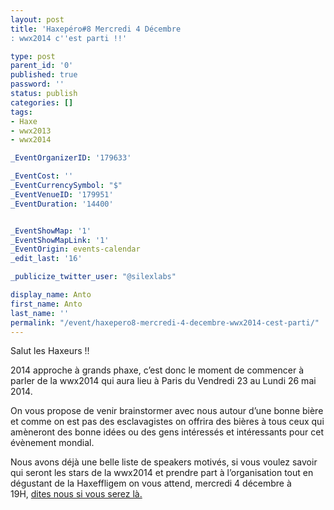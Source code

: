 ```yaml
---
layout: post
title: 'Haxepéro#8 Mercredi 4 Décembre
: wwx2014 c''est parti !!'

type: post
parent_id: '0'
published: true
password: ''
status: publish
categories: []
tags:
- Haxe
- wwx2013
- wwx2014

_EventOrganizerID: '179633'

_EventCost: ''
_EventCurrencySymbol: "$"
_EventVenueID: '179951'
_EventDuration: '14400'


_EventShowMap: '1'
_EventShowMapLink: '1'
_EventOrigin: events-calendar
_edit_last: '16'

_publicize_twitter_user: "@silexlabs"

display_name: Anto
first_name: Anto
last_name: ''
permalink: "/event/haxepero8-mercredi-4-decembre-wwx2014-cest-parti/"
---
```


Salut les Haxeurs !!

2014 approche à grands phaxe, c’est donc le moment de commencer à parler de la wwx2014 qui aura lieu à Paris du Vendredi 23 au Lundi 26 mai 2014.

On vous propose de venir brainstormer avec nous autour d’une bonne bière et comme on est pas des esclavagistes on offrira des bières à tous ceux qui amèneront des bonne idées ou des gens intéressés et intéressants pour cet évènement mondial.

Nous avons déjà une belle liste de speakers motivés, si vous voulez savoir qui seront les stars de la wwx2014 et prendre part à l’organisation tout en dégustant de la Haxeffligem on vous attend, mercredi 4 décembre à 19H, [dites nous si vous serez là.](https://plus.google.com/u/0/events/c7e25vrj4g126n60bdh4ecg17os "Google+")